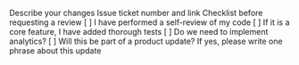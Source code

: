 Describe your changes
Issue ticket number and link
Checklist before requesting a review
 [ ] I have performed a self-review of my code
 [ ] If it is a core feature, I have added thorough tests
 [ ] Do we need to implement analytics?
 [ ] Will this be part of a product update? If yes, please write one phrase about this update
